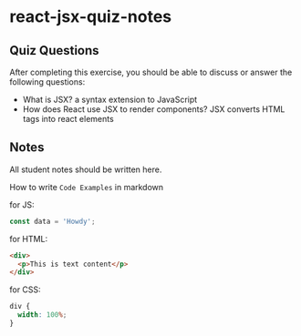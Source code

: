 # react-jsx-quiz-notes

## Quiz Questions

After completing this exercise, you should be able to discuss or answer the following questions:

- What is JSX?
  a syntax extension to JavaScript
- How does React use JSX to render components?
  JSX converts HTML tags into react elements

## Notes

All student notes should be written here.

How to write `Code Examples` in markdown

for JS:

```javascript
const data = 'Howdy';
```

for HTML:

```html
<div>
  <p>This is text content</p>
</div>
```

for CSS:

```css
div {
  width: 100%;
}
```
